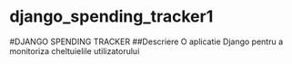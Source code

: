 # django_spending_tracker1  
#DJANGO SPENDING TRACKER
##Descriere
O aplicatie Django pentru a monitoriza cheltuielile utilizatorului
